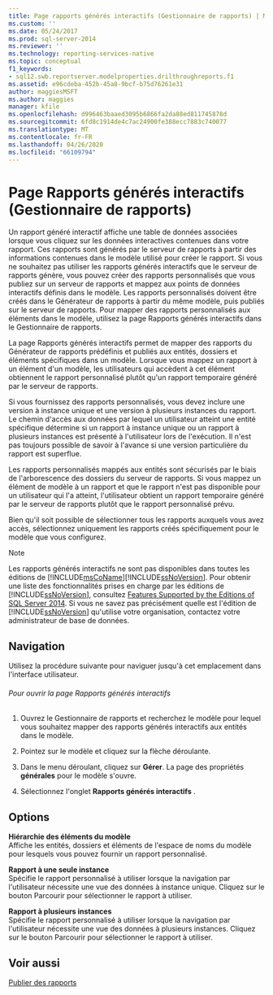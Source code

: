 ```yaml
---
title: Page rapports générés interactifs (Gestionnaire de rapports) | Microsoft Docs
ms.custom: ''
ms.date: 05/24/2017
ms.prod: sql-server-2014
ms.reviewer: ''
ms.technology: reporting-services-native
ms.topic: conceptual
f1_keywords:
- sql12.swb.reportserver.modelproperties.drilthroughreports.f1
ms.assetid: e96cdeba-452b-45a8-9bcf-b75d76261e31
author: maggiesMSFT
ms.author: maggies
manager: kfile
ms.openlocfilehash: d996463baaed3095b6866fa2da88ed811745878d
ms.sourcegitcommit: 6fd8c1914de4c7ac24900fe388ecc7883c740077
ms.translationtype: MT
ms.contentlocale: fr-FR
ms.lasthandoff: 04/26/2020
ms.locfileid: "66109794"
---
```

# <a name="clickthrough-reports-page-report-manager"></a>Page Rapports générés interactifs (Gestionnaire de rapports)
  Un rapport généré interactif affiche une table de données associées lorsque vous cliquez sur les données interactives contenues dans votre rapport. Ces rapports sont générés par le serveur de rapports à partir des informations contenues dans le modèle utilisé pour créer le rapport. Si vous ne souhaitez pas utiliser les rapports générés interactifs que le serveur de rapports génère, vous pouvez créer des rapports personnalisés que vous publiez sur un serveur de rapports et mappez aux points de données interactifs définis dans le modèle. Les rapports personnalisés doivent être créés dans le Générateur de rapports à partir du même modèle, puis publiés sur le serveur de rapports. Pour mapper des rapports personnalisés aux éléments dans le modèle, utilisez la page Rapports générés interactifs dans le Gestionnaire de rapports.  
  
 La page Rapports générés interactifs permet de mapper des rapports du Générateur de rapports prédéfinis et publiés aux entités, dossiers et éléments spécifiques dans un modèle. Lorsque vous mappez un rapport à un élément d'un modèle, les utilisateurs qui accèdent à cet élément obtiennent le rapport personnalisé plutôt qu'un rapport temporaire généré par le serveur de rapports.  
  
 Si vous fournissez des rapports personnalisés, vous devez inclure une version à instance unique et une version à plusieurs instances du rapport. Le chemin d'accès aux données par lequel un utilisateur atteint une entité spécifique détermine si un rapport à instance unique ou un rapport à plusieurs instances est présenté à l'utilisateur lors de l'exécution. Il n'est pas toujours possible de savoir à l'avance si une version particulière du rapport est superflue.  
  
 Les rapports personnalisés mappés aux entités sont sécurisés par le biais de l'arborescence des dossiers du serveur de rapports. Si vous mappez un élément de modèle à un rapport et que le rapport n'est pas disponible pour un utilisateur qui l'a atteint, l'utilisateur obtient un rapport temporaire généré par le serveur de rapports plutôt que le rapport personnalisé prévu.  
  
 Bien qu'il soit possible de sélectionner tous les rapports auxquels vous avez accès, sélectionnez uniquement les rapports créés spécifiquement pour le modèle que vous configurez.  
  
> [!NOTE]  
>  Les rapports générés interactifs ne sont pas disponibles dans toutes les éditions de [!INCLUDE[msCoName](../includes/msconame-md.md)][!INCLUDE[ssNoVersion](../includes/ssnoversion-md.md)]. Pour obtenir une liste des fonctionnalités prises en charge par les éditions de [!INCLUDE[ssNoVersion](../includes/ssnoversion-md.md)], consultez [Features Supported by the Editions of SQL Server 2014](../../2014/getting-started/features-supported-by-the-editions-of-sql-server-2014.md). Si vous ne savez pas précisément quelle est l'édition de [!INCLUDE[ssNoVersion](../includes/ssnoversion-md.md)] qu'utilise votre organisation, contactez votre administrateur de base de données.  
  
## <a name="navigation"></a>Navigation  
 Utilisez la procédure suivante pour naviguer jusqu'à cet emplacement dans l'interface utilisateur.  
  
###### <a name="to-open-the-clickthrough-reports-page"></a>Pour ouvrir la page Rapports générés interactifs  
  
1.  Ouvrez le Gestionnaire de rapports et recherchez le modèle pour lequel vous souhaitez mapper des rapports générés interactifs aux entités dans le modèle.  
  
2.  Pointez sur le modèle et cliquez sur la flèche déroulante.  
  
3.  Dans le menu déroulant, cliquez sur **Gérer**. La page des propriétés **générales** pour le modèle s'ouvre.  
  
4.  Sélectionnez l'onglet **Rapports générés interactifs** .  
  
## <a name="options"></a>Options  
 **Hiérarchie des éléments du modèle**  
 Affiche les entités, dossiers et éléments de l'espace de noms du modèle pour lesquels vous pouvez fournir un rapport personnalisé.  
  
 **Rapport à une seule instance**  
 Spécifie le rapport personnalisé à utiliser lorsque la navigation par l'utilisateur nécessite une vue des données à instance unique. Cliquez sur le bouton Parcourir pour sélectionner le rapport à utiliser.  
  
 **Rapport à plusieurs instances**  
 Spécifie le rapport personnalisé à utiliser lorsque la navigation par l'utilisateur nécessite une vue des données à plusieurs instances. Cliquez sur le bouton Parcourir pour sélectionner le rapport à utiliser.  
  
## <a name="see-also"></a>Voir aussi  
 [Publier des rapports](../../2014/reporting-services/publish-reports.md)  
  
  
